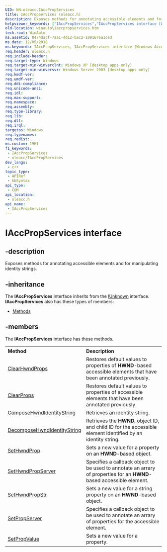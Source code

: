 ```yaml
---
UID: NN:oleacc.IAccPropServices
title: IAccPropServices (oleacc.h)
description: Exposes methods for annotating accessible elements and for manipulating identity strings.
helpviewer_keywords: ["IAccPropServices","IAccPropServices interface [Windows Accessibility]","IAccPropServices interface [Windows Accessibility]","described","msaa.iaccpropservices","oleacc/IAccPropServices","winauto.iaccpropservices"]
old-location: winauto\iaccpropservices.htm
tech.root: WinAuto
ms.assetid: 0474dacf-7aa1-4d12-bac2-1091676a1ced
ms.date: 12/05/2018
ms.keywords: IAccPropServices, IAccPropServices interface [Windows Accessibility], IAccPropServices interface [Windows Accessibility],described, msaa.iaccpropservices, oleacc/IAccPropServices, winauto.iaccpropservices
req.header: oleacc.h
req.include-header: 
req.target-type: Windows
req.target-min-winverclnt: Windows XP [desktop apps only]
req.target-min-winversvr: Windows Server 2003 [desktop apps only]
req.kmdf-ver: 
req.umdf-ver: 
req.ddi-compliance: 
req.unicode-ansi: 
req.idl: 
req.max-support: 
req.namespace: 
req.assembly: 
req.type-library: 
req.lib: 
req.dll: 
req.irql: 
targetos: Windows
req.typenames: 
req.redist: 
ms.custom: 19H1
f1_keywords:
 - IAccPropServices
 - oleacc/IAccPropServices
dev_langs:
 - c++
topic_type:
 - APIRef
 - kbSyntax
api_type:
 - COM
api_location:
 - oleacc.h
api_name:
 - IAccPropServices
---
```


# IAccPropServices interface


## -description

Exposes methods for annotating accessible elements and for manipulating identity strings.

## -inheritance

The <b xmlns:loc="http://microsoft.com/wdcml/l10n">IAccPropServices</b> interface inherits from the <a href="/windows/desktop/api/unknwn/nn-unknwn-iunknown">IUnknown</a> interface. <b>IAccPropServices</b> also has these types of members:
<ul>
<li><a href="https://docs.microsoft.com/">Methods</a></li>
</ul>

## -members

The <b>IAccPropServices</b> interface has these methods.
<table class="members" id="memberListMethods">
<tr>
<th align="left" width="37%">Method</th>
<th align="left" width="63%">Description</th>
</tr>
<tr data="declared;">
<td align="left" width="37%">
<a href="/windows/desktop/api/oleacc/nf-oleacc-iaccpropservices-clearhwndprops">ClearHwndProps</a>
</td>
<td align="left" width="63%">
Restores default values to properties of <b>HWND</b>-based accessible elements that have been annotated previously.

</td>
</tr>
<tr data="declared;">
<td align="left" width="37%">
<a href="/windows/desktop/api/oleacc/nf-oleacc-iaccpropservices-clearprops">ClearProps</a>
</td>
<td align="left" width="63%">
Restores default values to properties of accessible elements that have been annotated previously. 


</td>
</tr>
<tr data="declared;">
<td align="left" width="37%">
<a href="/windows/desktop/api/oleacc/nf-oleacc-iaccpropservices-composehwndidentitystring">ComposeHwndIdentityString</a>
</td>
<td align="left" width="63%">
Retrieves an identity string.

</td>
</tr>
<tr data="declared;">
<td align="left" width="37%">
<a href="/windows/desktop/api/oleacc/nf-oleacc-iaccpropservices-decomposehwndidentitystring">DecomposeHwndIdentityString</a>
</td>
<td align="left" width="63%">
Retrieves the <b>HWND</b>, object ID, and child ID for the accessible element identified by an identity string. 


</td>
</tr>
<tr data="declared;">
<td align="left" width="37%">
<a href="/windows/desktop/api/oleacc/nf-oleacc-iaccpropservices-sethwndprop">SetHwndProp</a>
</td>
<td align="left" width="63%">
Sets a new value for a property on an <b>HWND</b>-based object.

</td>
</tr>
<tr data="declared;">
<td align="left" width="37%">
<a href="/windows/desktop/api/oleacc/nf-oleacc-iaccpropservices-sethwndpropserver">SetHwndPropServer</a>
</td>
<td align="left" width="63%">
Specifies a callback object to be used to annotate an arrary of properties for an <b>HWND</b>-based accessible element.

</td>
</tr>
<tr data="declared;">
<td align="left" width="37%">
<a href="/windows/desktop/api/oleacc/nf-oleacc-iaccpropservices-sethwndpropstr">SetHwndPropStr</a>
</td>
<td align="left" width="63%">
Sets a new value for a string property on an <b>HWND</b>-based object.

</td>
</tr>
<tr data="declared;">
<td align="left" width="37%">
<a href="/windows/desktop/api/oleacc/nf-oleacc-iaccpropservices-setpropserver">SetPropServer</a>
</td>
<td align="left" width="63%">
Specifies a callback object to be used to annotate an arrary of properties for the accessible element.

</td>
</tr>
<tr data="declared;">
<td align="left" width="37%">
<a href="/windows/desktop/api/oleacc/nf-oleacc-iaccpropservices-setpropvalue">SetPropValue</a>
</td>
<td align="left" width="63%">
Sets a new value for a property.

</td>
</tr>
</table>